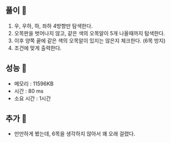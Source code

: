 ## 풀이 🎈


1. 우, 우하, 하, 좌하 4방향만 탐색한다.
2. 오목판을 벗어나지 않고, 같은 색의 오목알이 5개 나올때까지 탐색한다.
3. 이후 양쪽 끝에 같은 색의 오목알이 있지는 않은지 체크한다. (6목 방지)
4. 조건에 맞게 출력한다.

## 성능 🎃


- 메모리 : 11596KB
- 시간 : 80 ms
- 소요 시간 : 1시간

## 추가 🎀



- 만만하게 봤는데, 6목을 생각하지 않아서 꽤 오래 걸렸다.
